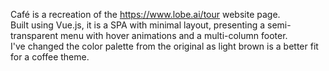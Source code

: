 Café is a recreation of the https://www.lobe.ai/tour website page.  
Built using Vue.js, it is a SPA with minimal layout, presenting a semi-transparent menu with hover animations and a multi-column footer.  
I've changed the color palette from the original as light brown is a better fit for a coffee theme.  
